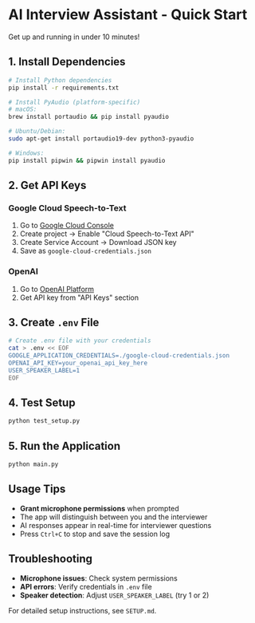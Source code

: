 # AI Interview Assistant - Quick Start

Get up and running in under 10 minutes!

## 1. Install Dependencies

```bash
# Install Python dependencies
pip install -r requirements.txt

# Install PyAudio (platform-specific)
# macOS:
brew install portaudio && pip install pyaudio

# Ubuntu/Debian:
sudo apt-get install portaudio19-dev python3-pyaudio

# Windows:
pip install pipwin && pipwin install pyaudio
```

## 2. Get API Keys

### Google Cloud Speech-to-Text
1. Go to [Google Cloud Console](https://console.cloud.google.com/)
2. Create project → Enable "Cloud Speech-to-Text API"
3. Create Service Account → Download JSON key
4. Save as `google-cloud-credentials.json`

### OpenAI
1. Go to [OpenAI Platform](https://platform.openai.com/)
2. Get API key from "API Keys" section

## 3. Create `.env` File

```bash
# Create .env file with your credentials
cat > .env << EOF
GOOGLE_APPLICATION_CREDENTIALS=./google-cloud-credentials.json
OPENAI_API_KEY=your_openai_api_key_here
USER_SPEAKER_LABEL=1
EOF
```

## 4. Test Setup

```bash
python test_setup.py
```

## 5. Run the Application

```bash
python main.py
```

## Usage Tips

- **Grant microphone permissions** when prompted
- The app will distinguish between you and the interviewer
- AI responses appear in real-time for interviewer questions
- Press `Ctrl+C` to stop and save the session log

## Troubleshooting

- **Microphone issues**: Check system permissions
- **API errors**: Verify credentials in `.env` file
- **Speaker detection**: Adjust `USER_SPEAKER_LABEL` (try 1 or 2)

For detailed setup instructions, see `SETUP.md`. 